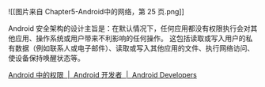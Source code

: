 ![[图片来自 Chapter5-Android中的网络，第 25 页.png]]

Android 安全架构的设计主旨是：在默认情况下，任何应用都没有权限执行会对其他应用、操作系统或用户带来不利影响的任何操作。 这包括读取或写入用户的私有数据（例如联系人或电子邮件）、读取或写入其他应用的文件、执行网络访问、使设备保持唤醒状态等。

[Android 中的权限  |  Android 开发者  |  Android Developers](https://developer.android.com/guide/topics/permissions/overview)